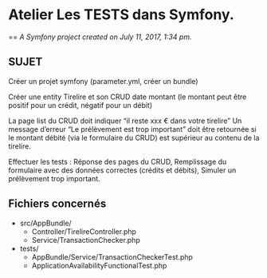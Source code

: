 # Atelier Les TESTS dans Symfony.
==
*A Symfony project created on July 11, 2017, 1:34 pm.*

## SUJET

Créer un projet symfony (parameter.yml, créer un bundle)

Créer une entity Tirelire et son CRUD
date
montant  (le montant peut être positif pour un crédit, négatif pour un débit)

La page list du CRUD doit indiquer “il reste xxx € dans votre tirelire”
Un message d’erreur “Le prélèvement est trop important” doit être retournée si le montant débité (via le formulaire du CRUD) est supérieur au contenu de la tirelire.

Effectuer les tests :
Réponse des pages du CRUD,
Remplissage du formulaire avec des données correctes (crédits et débits),
Simuler un prélèvement trop important.

## Fichiers concernés

* src/AppBundle/
  * Controller/TirelireController.php
  * Service/TransactionChecker.php
* tests/
  * AppBundle/Service/TransactionCheckerTest.php
  * ApplicationAvailabilityFunctionalTest.php


